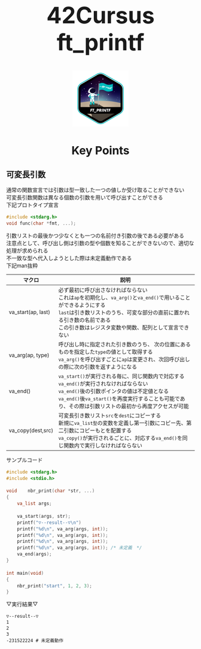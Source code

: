 <h1 align="center" style="font-size: 60px;">
 42Cursus ft_printf
</h1>

<p align="center">
  <img src="ft_printfe.png" />
</p>

<h2 align="center" style="font-size: 30px;">
  Key Points
</h2>

## 可変長引数
通常の関数宣言では引数は型一致した一つの値しか受け取ることができない</br>
可変長引数関数は異なる個数の引数を用いて呼び出すことができる</br>
下記プロトタイプ宣言</br>

```c
#include <stdarg.h>
void func(char *fmt, ...);
```

引数リストの最後かつ少なくとも一つの名前付き引数の後である必要がある</br>
注意点として、呼び出し側は引数の型や個数を知ることができないので、適切な処理が求められる</br>
不一致な型へ代入しようとした際は未定義動作である</br>
下記man抜粋

| マクロ             | 説明                                          |
|-----------------|-----------------------------------------------|
| va_start(ap, last) | 必ず最初に呼び出さなければならない</br>これは`ap`を初期化し、`va_arg()`と`va_end()`で用いることができるようにする</br>`last`は引き数リストのうち、可変な部分の直前に置かれる引き数の名前である</br> この引き数はレジスタ変数や関数、配列として宣言できない|
| va_arg(ap, type) | 呼び出し時に指定された引き数のうち、 次の位置にあるものを指定した`type`の値として取得する</br>`va_arg()`を呼び出すごとに`ap`は変更され、次回呼び出しの際に次の引数を返すようになる |
| va_end() | `va_start()`が実行される毎に、同じ関数内で対応する`va_end()`が実行されなければならない</br>`va_end()`後の引数ポインタの値は不定値となる</br>`va_end()`後`va_start()`を再度実行することも可能であり、その際は引数リストの最初から再度アクセスが可能</br> |
| va_copy(dest,src) | 可変長引き数リスト`src`を`dest`にコピーする</br>新規に`va_list型`の変数を定義し第一引数にコピー先、第二引数にコピーもとを配置する</br>`va_copy()`が実行されるごとに、対応する`va_end()`を同じ関数内で実行しなければならない |

サンプルコード
```c
#include <stdarg.h>
#include <stdio.h>

void	nbr_print(char *str, ...)
{
	va_list	args;

	va_start(args, str);
	printf("▽--result--▽\n")
	printf("%d\n", va_arg(args, int));
	printf("%d\n", va_arg(args, int));
	printf("%d\n", va_arg(args, int));
	printf("%d\n", va_arg(args, int)); /* 未定義　*/
	va_end(args);
}

int	main(void)
{
	nbr_print("start", 1, 2, 3);
}
```
▽実行結果▽
```shell
▽--result--▽
1
2
3
-231522224 # 未定義動作
```
